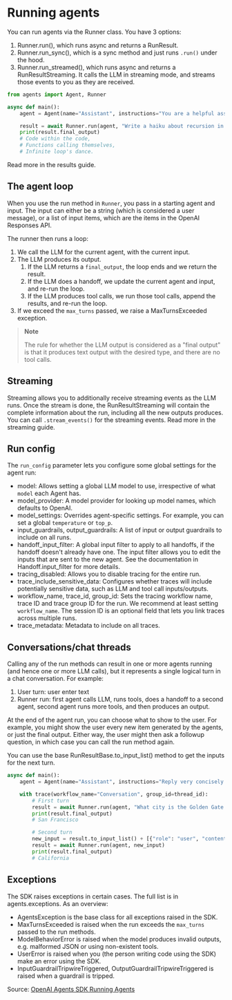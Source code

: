 # Running agents

You can run agents via the Runner class. You have 3 options:

1. Runner.run(), which runs async and returns a RunResult.
2. Runner.run_sync(), which is a sync method and just runs `.run()` under the hood.
3. Runner.run_streamed(), which runs async and returns a RunResultStreaming. It calls the LLM in streaming mode, and streams those events to you as they are received.

```python
from agents import Agent, Runner

async def main():
    agent = Agent(name="Assistant", instructions="You are a helpful assistant")

    result = await Runner.run(agent, "Write a haiku about recursion in programming.")
    print(result.final_output)
    # Code within the code,
    # Functions calling themselves,
    # Infinite loop's dance.
```

Read more in the results guide.

## The agent loop

When you use the run method in `Runner`, you pass in a starting agent and input. The input can either be a string (which is considered a user message), or a list of input items, which are the items in the OpenAI Responses API.

The runner then runs a loop:

1. We call the LLM for the current agent, with the current input.
2. The LLM produces its output.  
   1. If the LLM returns a `final_output`, the loop ends and we return the result.  
   2. If the LLM does a handoff, we update the current agent and input, and re-run the loop.  
   3. If the LLM produces tool calls, we run those tool calls, append the results, and re-run the loop.
3. If we exceed the `max_turns` passed, we raise a MaxTurnsExceeded exception.

> **Note**
>
> The rule for whether the LLM output is considered as a "final output" is that it produces text output with the desired type, and there are no tool calls.

## Streaming

Streaming allows you to additionally receive streaming events as the LLM runs. Once the stream is done, the RunResultStreaming will contain the complete information about the run, including all the new outputs produces. You can call `.stream_events()` for the streaming events. Read more in the streaming guide.

## Run config

The `run_config` parameter lets you configure some global settings for the agent run:

* model: Allows setting a global LLM model to use, irrespective of what `model` each Agent has.
* model_provider: A model provider for looking up model names, which defaults to OpenAI.
* model_settings: Overrides agent-specific settings. For example, you can set a global `temperature` or `top_p`.
* input_guardrails, output_guardrails: A list of input or output guardrails to include on all runs.
* handoff_input_filter: A global input filter to apply to all handoffs, if the handoff doesn't already have one. The input filter allows you to edit the inputs that are sent to the new agent. See the documentation in Handoff.input_filter for more details.
* tracing_disabled: Allows you to disable tracing for the entire run.
* trace_include_sensitive_data: Configures whether traces will include potentially sensitive data, such as LLM and tool call inputs/outputs.
* workflow_name, trace_id, group_id: Sets the tracing workflow name, trace ID and trace group ID for the run. We recommend at least setting `workflow_name`. The session ID is an optional field that lets you link traces across multiple runs.
* trace_metadata: Metadata to include on all traces.

## Conversations/chat threads

Calling any of the run methods can result in one or more agents running (and hence one or more LLM calls), but it represents a single logical turn in a chat conversation. For example:

1. User turn: user enter text
2. Runner run: first agent calls LLM, runs tools, does a handoff to a second agent, second agent runs more tools, and then produces an output.

At the end of the agent run, you can choose what to show to the user. For example, you might show the user every new item generated by the agents, or just the final output. Either way, the user might then ask a followup question, in which case you can call the run method again.

You can use the base RunResultBase.to_input_list() method to get the inputs for the next turn.

```python
async def main():
    agent = Agent(name="Assistant", instructions="Reply very concisely.")

    with trace(workflow_name="Conversation", group_id=thread_id):
        # First turn
        result = await Runner.run(agent, "What city is the Golden Gate Bridge in?")
        print(result.final_output)
        # San Francisco

        # Second turn
        new_input = result.to_input_list() + [{"role": "user", "content": "What state is it in?"}]
        result = await Runner.run(agent, new_input)
        print(result.final_output)
        # California
```

## Exceptions

The SDK raises exceptions in certain cases. The full list is in agents.exceptions. As an overview:

* AgentsException is the base class for all exceptions raised in the SDK.
* MaxTurnsExceeded is raised when the run exceeds the `max_turns` passed to the run methods.
* ModelBehaviorError is raised when the model produces invalid outputs, e.g. malformed JSON or using non-existent tools.
* UserError is raised when you (the person writing code using the SDK) make an error using the SDK.
* InputGuardrailTripwireTriggered, OutputGuardrailTripwireTriggered is raised when a guardrail is tripped.

Source: [OpenAI Agents SDK Running Agents](https://openai.github.io/openai-agents-python/running_agents/) 